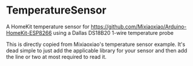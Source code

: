 # TemperatureSensor
A HomeKit temperature sensor for https://github.com/Mixiaoxiao/Arduino-HomeKit-ESP8266 using a Dallas DS18B20 1-wire temperature probe

This is directly copied from Mixiaoxiao's temperature sensor example. It's dead simple to just add the applicable library for your sensor and then add the line or two at most required to read it.
